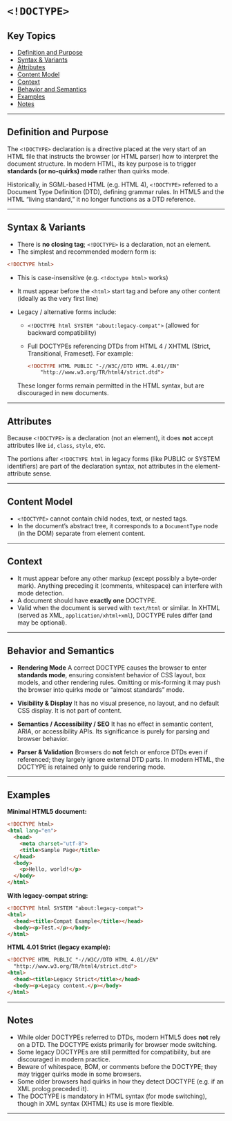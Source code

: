 # `<!DOCTYPE>`

## Key Topics

* [Definition and Purpose](#definition-and-purpose)
* [Syntax & Variants](#syntax--variants)
* [Attributes](#attributes)
* [Content Model](#content-model)
* [Context](#context)
* [Behavior and Semantics](#behavior-and-semantics)
* [Examples](#examples)
* [Notes](#notes)

---

## Definition and Purpose

The `<!DOCTYPE>` declaration is a directive placed at the very start of an HTML file that instructs the browser (or HTML parser) how to interpret the document structure. In modern HTML, its key purpose is to trigger **standards (or no-quirks) mode** rather than quirks mode.

Historically, in SGML-based HTML (e.g. HTML 4), `<!DOCTYPE>` referred to a Document Type Definition (DTD), defining grammar rules. In HTML5 and the HTML “living standard,” it no longer functions as a DTD reference.

---

## Syntax & Variants

* There is **no closing tag**; `<!DOCTYPE>` is a declaration, not an element.
* The simplest and recommended modern form is:

```html
<!DOCTYPE html>
```

* This is case-insensitive (e.g. `<!doctype html>` works)
* It must appear before the `<html>` start tag and before any other content (ideally as the very first line)

* Legacy / alternative forms include:

  * `<!DOCTYPE html SYSTEM "about:legacy-compat">` (allowed for backward compatibility)
  * Full DOCTYPEs referencing DTDs from HTML 4 / XHTML (Strict, Transitional, Frameset). For example:

    ```html
    <!DOCTYPE HTML PUBLIC "-//W3C//DTD HTML 4.01//EN"
        "http://www.w3.org/TR/html4/strict.dtd">
    ```

  These longer forms remain permitted in the HTML syntax, but are discouraged in new documents.

---

## Attributes

Because `<!DOCTYPE>` is a declaration (not an element), it does **not** accept attributes like `id`, `class`, `style`, etc.

The portions after `<!DOCTYPE html` in legacy forms (like PUBLIC or SYSTEM identifiers) are part of the declaration syntax, not attributes in the element-attribute sense.

---

## Content Model

* `<!DOCTYPE>` cannot contain child nodes, text, or nested tags.
* In the document’s abstract tree, it corresponds to a `DocumentType` node (in the DOM) separate from element content.

---

## Context

* It must appear before any other markup (except possibly a byte-order mark). Anything preceding it (comments, whitespace) can interfere with mode detection.
* A document should have **exactly one** DOCTYPE.
* Valid when the document is served with `text/html` or similar. In XHTML (served as XML, `application/xhtml+xml`), DOCTYPE rules differ (and may be optional).

---

## Behavior and Semantics

* **Rendering Mode**
  A correct DOCTYPE causes the browser to enter **standards mode**, ensuring consistent behavior of CSS layout, box models, and other rendering rules. Omitting or mis-forming it may push the browser into quirks mode or “almost standards” mode.

* **Visibility & Display**
  It has no visual presence, no layout, and no default CSS display. It is not part of content.

* **Semantics / Accessibility / SEO**
  It has no effect in semantic content, ARIA, or accessibility APIs. Its significance is purely for parsing and browser behavior.

* **Parser & Validation**
  Browsers do **not** fetch or enforce DTDs even if referenced; they largely ignore external DTD parts. In modern HTML, the DOCTYPE is retained only to guide rendering mode.

---

## Examples

**Minimal HTML5 document:**

```html
<!DOCTYPE html>
<html lang="en">
  <head>
    <meta charset="utf-8">
    <title>Sample Page</title>
  </head>
  <body>
    <p>Hello, world!</p>
  </body>
</html>
```

**With legacy-compat string:**

```html
<!DOCTYPE html SYSTEM "about:legacy-compat">
<html>
  <head><title>Compat Example</title></head>
  <body><p>Test.</p></body>
</html>
```

**HTML 4.01 Strict (legacy example):**

```html
<!DOCTYPE HTML PUBLIC "-//W3C//DTD HTML 4.01//EN"
  "http://www.w3.org/TR/html4/strict.dtd">
<html>
  <head><title>Legacy Strict</title></head>
  <body><p>Legacy content.</p></body>
</html>
```

---

## Notes

* While older DOCTYPEs referred to DTDs, modern HTML5 does **not** rely on a DTD. The DOCTYPE exists primarily for browser mode switching.
* Some legacy DOCTYPEs are still permitted for compatibility, but are discouraged in modern practice.
* Beware of whitespace, BOM, or comments before the DOCTYPE; they may trigger quirks mode in some browsers.
* Some older browsers had quirks in how they detect DOCTYPE (e.g. if an XML prolog preceded it).
* The DOCTYPE is mandatory in HTML syntax (for mode switching), though in XML syntax (XHTML) its use is more flexible.

---
